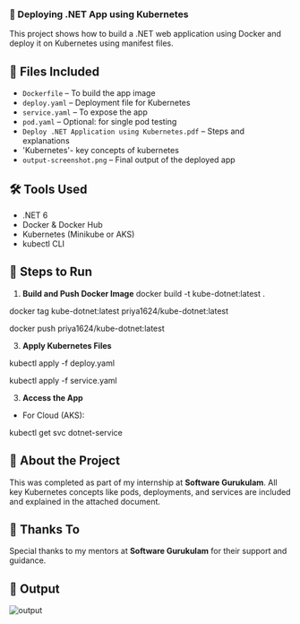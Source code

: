 ### 🚀 Deploying .NET App using Kubernetes

This project shows how to build a .NET web application using Docker and deploy it on Kubernetes using manifest files.

## 📁 Files Included

- `Dockerfile` – To build the app image  
- `deploy.yaml` – Deployment file for Kubernetes  
- `service.yaml` – To expose the app  
- `pod.yaml` – Optional: for single pod testing  
- `Deploy .NET Application using Kubernetes.pdf` – Steps and explanations
- 'Kubernetes'- key concepts of kubernetes
- `output-screenshot.png` – Final output of the deployed app


## 🛠️ Tools Used

- .NET 6  
- Docker & Docker Hub  
- Kubernetes (Minikube or AKS)  
- kubectl CLI


## 🔧 Steps to Run

1. **Build and Push Docker Image**
docker build -t kube-dotnet:latest .

docker tag kube-dotnet:latest priya1624/kube-dotnet:latest 

docker push priya1624/kube-dotnet:latest

3. **Apply Kubernetes Files**

kubectl apply -f deploy.yaml

kubectl apply -f service.yaml

3. **Access the App**

* For Cloud (AKS):

kubectl get svc dotnet-service


## 📘 About the Project

This was completed as part of my internship at **Software Gurukulam**.
All key Kubernetes concepts like pods, deployments, and services are included and explained in the attached document.


## 🙏 Thanks To

Special thanks to my mentors at **Software Gurukulam** for their support and guidance.

## 📸 Output

![output](https://github.com/user-attachments/assets/813a222b-311b-4901-91b3-274b315eb2ba)



